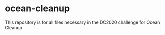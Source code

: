 # ocean-cleanup

This repository is for all files necessary in the DC2020 challenge for Ocean Cleanup
